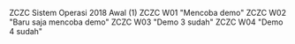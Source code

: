ZCZC Sistem Operasi 2018 Awal (1)
ZCZC W01 "Mencoba demo"
ZCZC W02 "Baru saja mencoba demo"
ZCZC W03 "Demo 3 sudah"
ZCZC W04 "Demo 4 sudah"